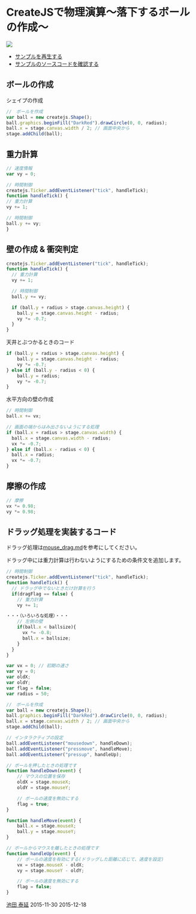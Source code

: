 # CreateJSで物理演算〜落下するボールの作成〜

![](../imgs/ball.html.png)

- [サンプルを再生する](https://ics-creative.github.io/tutorial-createjs/samples/ball.html)
- [サンプルのソースコードを確認する](../samples/ball.html)


## ボールの作成

シェイプの作成

```js
//　ボールを作成
var ball = new createjs.Shape();
ball.graphics.beginFill("DarkRed").drawCircle(0, 0, radius);
ball.x = stage.canvas.width / 2; // 画面中央から
stage.addChild(ball);
```

## 重力計算
```js
// 速度情報
var vy = 0;

// 時間制御
createjs.Ticker.addEventListener("tick", handleTick);
function handleTick() {
// 重力計算
vy += 1;

// 時間制御
ball.y += vy;
}
```

## 壁の作成 & 衝突判定

```js
createjs.Ticker.addEventListener("tick", handleTick);
function handleTick() {
  // 重力計算
  vy += 1;

  // 時間制御
  ball.y += vy;

  if (ball.y + radius > stage.canvas.height) {
    ball.y = stage.canvas.height - radius;
    vy *= -0.7;
  }
}
```


天井とぶつかるときのコード

```js
if (ball.y + radius > stage.canvas.height) {
    ball.y = stage.canvas.height - radius;
    vy *= -0.7;
} else if (ball.y - radius < 0) {
    ball.y = radius;
    vy *= -0.7;
}
```

水平方向の壁の作成

```js
// 時間制御
ball.x += vx;

// 画面の端からはみ出さないようにする処理
if (ball.x + radius > stage.canvas.width) {
  ball.x = stage.canvas.width - radius;
  vx *= -0.7;
} else if (ball.x - radius < 0) {
  ball.x = radius;
  vx *= -0.7;
}
```

## 摩擦の作成

```js
// 摩擦
vx *= 0.98;
vy *= 0.98;
```


## ドラッグ処理を実装するコード

ドラッグ処理は[mouse_drag.md](mouse_drag.md)を参考にしてください。

ドラッグ中には重力計算は行わないようにするための条件文を追加します。
```js
// 時間制御
createjs.Ticker.addEventListener("tick", handleTick);
function handleTick() {
  // ドラッグ中でないときだけ計算を行う  
  if(dragFlag == false) {
    // 重力計算
    vy += 1;

・・・（いろいろな処理）・・・
    // 左側の壁
    if(ball.x < ballsize){
      vx *= -0.8;
      ball.x = ballsize;
    }
  }
}
```


```js
var vx = 0; // 初期の速さ
var vy = 0;
var oldX;
var oldY;
var flag = false;
var radius = 50;

//　ボールを作成
var ball = new createjs.Shape();
ball.graphics.beginFill("DarkRed").drawCircle(0, 0, radius);
ball.x = stage.canvas.width / 2; // 画面中央から
stage.addChild(ball);

// インタラクティブの設定
ball.addEventListener("mousedown", handleDown);
ball.addEventListener("pressmove", handleMove);
ball.addEventListener("pressup", handleUp);

// ボールを押したときの処理です
function handleDown(event) {
    // マウスの位置を保存
    oldX = stage.mouseX;
    oldY = stage.mouseY;

    // ボールの速度を無効にする
    flag = true;
}

function handleMove(event) {
    ball.x = stage.mouseX;
    ball.y = stage.mouseY;
}

// ボールからマウスを離したときの処理です
function handleUp(event) {
    // ボールの速度を有効にする(ドラッグした距離に応じて、速度を設定)
    vx = stage.mouseX - oldX;
    vy = stage.mouseY - oldY;

    // ボールの速度を無効にする
    flag = false;
}
```


<article-author>[池田 泰延](https://twitter.com/clockmaker)</article-author>
<article-date-published>2015-11-30</article-date-published>
<article-date-modified>2015-12-18</article-date-modified>
